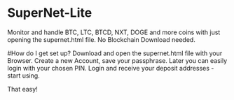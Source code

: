 # SuperNet-Lite
Monitor and handle BTC, LTC, BTCD, NXT, DOGE and more coins with just opening the supernet.html file. No Blockchain Download needed.

#How do I get set up?
Download and open the supernet.html file with your Browser.
Create a new Account, save your passphrase. Later you can easily login with your chosen PIN.
Login and receive your deposit addresses - start using.

That easy!
